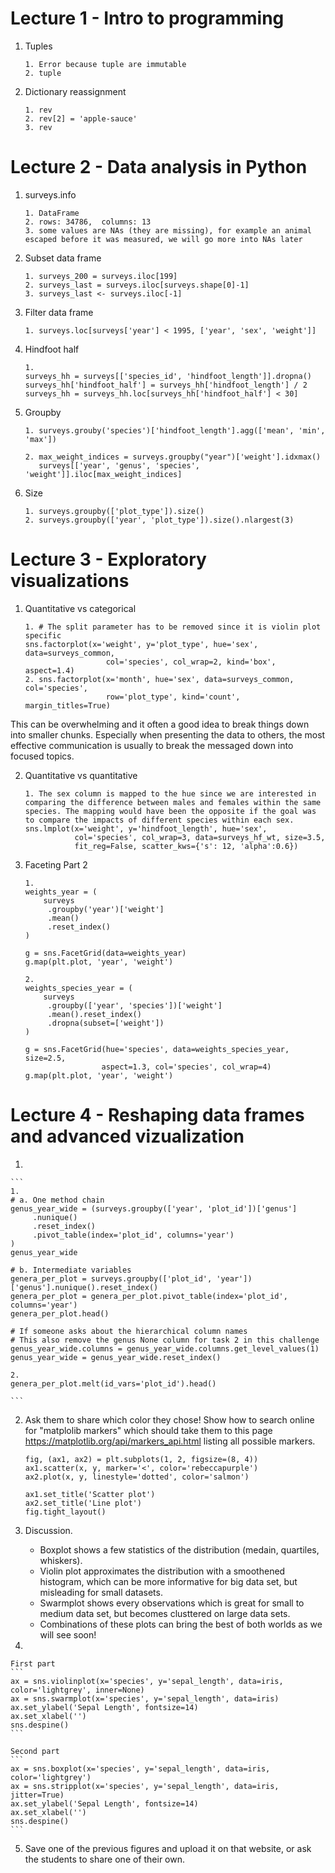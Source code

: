 # Lecture 1 - Intro to programming

1. Tuples

    ```
    1. Error because tuple are immutable
    2. tuple
    ```

2. Dictionary reassignment

    ```
    1. rev
    2. rev[2] = 'apple-sauce'
    3. rev
    ```
 
# Lecture 2 - Data analysis in Python

1. surveys.info

    ```
    1. DataFrame
    2. rows: 34786,  columns: 13
    3. some values are NAs (they are missing), for example an animal escaped before it was measured, we will go more into NAs later
    ```

2. Subset data frame

    ```
    1. surveys_200 = surveys.iloc[199]
    2. surveys_last = surveys.iloc[surveys.shape[0]-1]
    3. surveys_last <- surveys.iloc[-1]
    ```

3. Filter data frame

    ```
    1. surveys.loc[surveys['year'] < 1995, ['year', 'sex', 'weight']]
    ```

4. Hindfoot half

    ```
    1.
    surveys_hh = surveys[['species_id', 'hindfoot_length']].dropna()
    surveys_hh['hindfoot_half'] = surveys_hh['hindfoot_length'] / 2 
    surveys_hh = surveys_hh.loc[surveys_hh['hindfoot_half'] < 30]
    ```
5. Groupby

    ```
    1. surveys.grouby('species')['hindfoot_length'].agg(['mean', 'min', 'max'])
    ```

    ```
    2. max_weight_indices = surveys.groupby("year")['weight'].idxmax()
       surveys[['year', 'genus', 'species', 'weight']].iloc[max_weight_indices]
    ```

6. Size

    ```
    1. surveys.groupby(['plot_type']).size()
    2. surveys.groupby(['year', 'plot_type']).size().nlargest(3)
    ```

# Lecture 3 - Exploratory visualizations


1. Quantitative vs categorical

    ```
    1. # The split parameter has to be removed since it is violin plot specific
    sns.factorplot(x='weight', y='plot_type', hue='sex', data=surveys_common, 
                      col='species', col_wrap=2, kind='box', aspect=1.4)
    2. sns.factorplot(x='month', hue='sex', data=surveys_common, col='species',
                      row='plot_type', kind='count', margin_titles=True) 
    ```
This can be overwhelming and it often a good idea to break things down into
smaller chunks. Especially when presenting the data to others, the most
effective communication is usually to break the messaged down into focused
topics.

2. Quantitative vs quantitative

    ```
    1. The sex column is mapped to the hue since we are interested in comparing the difference between males and females within the same species. The mapping would have been the opposite if the goal was to compare the impacts of different species within each sex.
    sns.lmplot(x='weight', y='hindfoot_length', hue='sex',
               col='species', col_wrap=3, data=surveys_hf_wt, size=3.5,
               fit_reg=False, scatter_kws={'s': 12, 'alpha':0.6})
    ```

3. Faceting Part 2


    ```
    1.
    weights_year = (
        surveys
         .groupby('year')['weight']
         .mean()
         .reset_index()
    )

    g = sns.FacetGrid(data=weights_year)
    g.map(plt.plot, 'year', 'weight') 
    ```

    ```
    2.
    weights_species_year = (
        surveys
         .groupby(['year', 'species'])['weight']
         .mean().reset_index()
         .dropna(subset=['weight'])
    )

    g = sns.FacetGrid(hue='species', data=weights_species_year, size=2.5,
                     aspect=1.3, col='species', col_wrap=4)
    g.map(plt.plot, 'year', 'weight')
    ```

# Lecture 4 - Reshaping data frames and advanced vizualization

1.

    ```
    1.
    # a. One method chain
    genus_year_wide = (surveys.groupby(['year', 'plot_id'])['genus']
         .nunique()
         .reset_index()
         .pivot_table(index='plot_id', columns='year')
    )
    genus_year_wide

    # b. Intermediate variables
    genera_per_plot = surveys.groupby(['plot_id', 'year'])['genus'].nunique().reset_index()
    genera_per_plot = genera_per_plot.pivot_table(index='plot_id', columns='year')
    genera_per_plot.head()

    # If someone asks about the hierarchical column names
    # This also remove the genus None column for task 2 in this challenge
    genus_year_wide.columns = genus_year_wide.columns.get_level_values(1)
    genus_year_wide = genus_year_wide.reset_index()

    2.
    genera_per_plot.melt(id_vars='plot_id').head()

    ```

2. Ask them to share which color they chose! Show how to search online for "matplolib markers" which should take them to this page https://matplotlib.org/api/markers_api.html listing all possible markers.

    ```
    fig, (ax1, ax2) = plt.subplots(1, 2, figsize=(8, 4))
    ax1.scatter(x, y, marker='<', color='rebeccapurple')
    ax2.plot(x, y, linestyle='dotted', color='salmon')

    ax1.set_title('Scatter plot')
    ax2.set_title('Line plot')
    fig.tight_layout()
    ```

3. Discussion.

    - Boxplot shows a few statistics of the distribution (medain, quartiles, whiskers).
    - Violin plot approximates the distribution with a smoothened histogram, which can be more informative for big data set, but misleading for small datasets. 
    - Swarmplot shows every observations which is great for small to medium data set, but becomes clusttered on large data sets.
    - Combinations of these plots can bring the best of both worlds as we will see soon!

4.

    First part
    ```
    ax = sns.violinplot(x='species', y='sepal_length', data=iris, color='lightgrey', inner=None)
    ax = sns.swarmplot(x='species', y='sepal_length', data=iris) 
    ax.set_ylabel('Sepal Length', fontsize=14)
    ax.set_xlabel('')
    sns.despine()
    ```

    Second part
    ```
    ax = sns.boxplot(x='species', y='sepal_length', data=iris, color='lightgrey')
    ax = sns.stripplot(x='species', y='sepal_length', data=iris, jitter=True) 
    ax.set_ylabel('Sepal Length', fontsize=14)
    ax.set_xlabel('')
    sns.despine()
    ```


5. Save one of the previous figures and upload it on that website, or ask the students to share one of their own.

